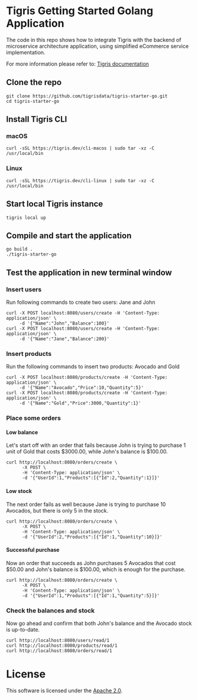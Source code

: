 # Tigris Getting Started Golang Application

The code in this repo shows how to integrate Tigris with the backend of
microservice architecture application, using simplified eCommerce service implementation.

For more information please refer to: [Tigris documentation](https://docs.tigrisdata.com)

## Clone the repo

```shell
git clone https://github.com/tigrisdata/tigris-starter-go.git
cd tigris-starter-go
```

## Install Tigris CLI

### macOS
```shell
curl -sSL https://tigris.dev/cli-macos | sudo tar -xz -C /usr/local/bin
```

### Linux
```shell
curl -sSL https://tigris.dev/cli-linux | sudo tar -xz -C /usr/local/bin
```

## Start local Tigris instance
```shell
tigris local up
```

## Compile and start the application
```shell
go build .
./tigris-starter-go
```

## Test the application in new terminal window

### Insert users

Run following commands to create two users: Jane and John

```shell
curl -X POST localhost:8080/users/create -H 'Content-Type: application/json' \
	 -d '{"Name":"John","Balance":100}'
curl -X POST localhost:8080/users/create -H 'Content-Type: application/json' \
	 -d '{"Name":"Jane","Balance":200}'
```

### Insert products

Run the following commands to insert two products: Avocado and Gold

```shell
curl -X POST localhost:8080/products/create -H 'Content-Type: application/json' \
	 -d '{"Name":"Avocado","Price":10,"Quantity":5}'
curl -X POST localhost:8080/products/create -H 'Content-Type: application/json' \
	 -d '{"Name":"Gold","Price":3000,"Quantity":1}'
```

### Place some orders

#### Low balance

Let's start off with an order that fails because John is trying to purchase 1
unit of Gold that costs $3000.00, while John's balance is $100.00.

```shell
curl http://localhost:8080/orders/create \
      -X POST \
      -H 'Content-Type: application/json' \
      -d '{"UserId":1,"Products":[{"Id":2,"Quantity":1}]}'
```

#### Low stock

The next order fails as well because Jane is trying to purchase 10 Avocados,
but there is only 5 in the stock.

```shell
curl http://localhost:8080/orders/create \
      -X POST \
      -H 'Content-Type: application/json' \
      -d '{"UserId":2,"Products":[{"Id":1,"Quantity":10}]}'
```

#### Successful purchase

Now an order that succeeds as John purchases 5 Avocados that cost
$50.00 and John's balance is $100.00, which is enough for the purchase.

```shell
curl http://localhost:8080/orders/create \
      -X POST \
      -H 'Content-Type: application/json' \
      -d '{"UserId":1,"Products":[{"Id":1,"Quantity":5}]}'
```

### Check the balances and stock

Now go ahead and confirm that both John's balance and the Avocado stock is
up-to-date.

```shell
curl http://localhost:8080/users/read/1
curl http://localhost:8080/products/read/1
curl http://localhost:8080/orders/read/1
```

# License

This software is licensed under the [Apache 2.0](LICENSE).
